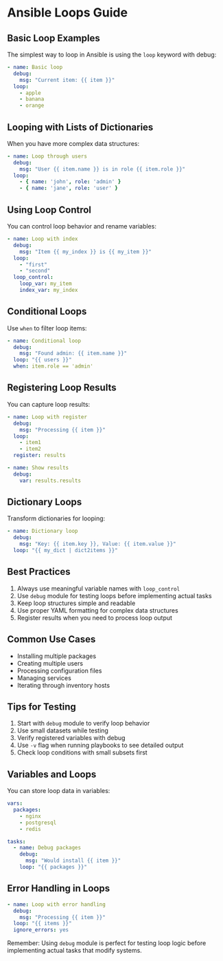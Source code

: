 # Ansible Loops Guide

## Basic Loop Examples

The simplest way to loop in Ansible is using the `loop` keyword with debug:

```yaml
- name: Basic loop
  debug:
    msg: "Current item: {{ item }}"
  loop:
    - apple
    - banana
    - orange
```

## Looping with Lists of Dictionaries

When you have more complex data structures:

```yaml
- name: Loop through users
  debug:
    msg: "User {{ item.name }} is in role {{ item.role }}"
  loop:
    - { name: 'john', role: 'admin' }
    - { name: 'jane', role: 'user' }
```

## Using Loop Control

You can control loop behavior and rename variables:

```yaml
- name: Loop with index
  debug:
    msg: "Item {{ my_index }} is {{ my_item }}"
  loop:
    - "first"
    - "second"
  loop_control:
    loop_var: my_item
    index_var: my_index
```

## Conditional Loops

Use `when` to filter loop items:

```yaml
- name: Conditional loop
  debug:
    msg: "Found admin: {{ item.name }}"
  loop: "{{ users }}"
  when: item.role == 'admin'
```

## Registering Loop Results

You can capture loop results:

```yaml
- name: Loop with register
  debug:
    msg: "Processing {{ item }}"
  loop:
    - item1
    - item2
  register: results

- name: Show results
  debug:
    var: results.results
```

## Dictionary Loops

Transform dictionaries for looping:

```yaml
- name: Dictionary loop
  debug:
    msg: "Key: {{ item.key }}, Value: {{ item.value }}"
  loop: "{{ my_dict | dict2items }}"
```

## Best Practices

1. Always use meaningful variable names with `loop_control`
2. Use `debug` module for testing loops before implementing actual tasks
3. Keep loop structures simple and readable
4. Use proper YAML formatting for complex data structures
5. Register results when you need to process loop output

## Common Use Cases

- Installing multiple packages
- Creating multiple users
- Processing configuration files
- Managing services
- Iterating through inventory hosts

## Tips for Testing

1. Start with `debug` module to verify loop behavior
2. Use small datasets while testing
3. Verify registered variables with debug
4. Use `-v` flag when running playbooks to see detailed output
5. Check loop conditions with small subsets first

## Variables and Loops

You can store loop data in variables:

```yaml
vars:
  packages:
    - nginx
    - postgresql
    - redis

tasks:
  - name: Debug packages
    debug:
      msg: "Would install {{ item }}"
    loop: "{{ packages }}"
```

## Error Handling in Loops

```yaml
- name: Loop with error handling
  debug:
    msg: "Processing {{ item }}"
  loop: "{{ items }}"
  ignore_errors: yes
```

Remember: Using `debug` module is perfect for testing loop logic before implementing actual tasks that modify systems.
